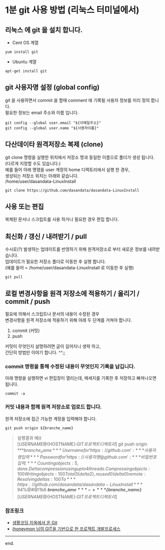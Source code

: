 # 1분 git 사용 방법 (리눅스 터미널에서)

## 리눅스 에 git 을 설치 합니다.

- Cent OS 계열  

```
yum install git
```

- Ubuntu 계열  

```
apt-get install git
```

## git 사용자명 설정 (global config)
git 을 사용하면서 commit 을 할때 comment 에 기록될 사용자 정보를 미리 정의 합니다.  
필요한 정보는 email 주소와 이름 입니다.  
```
git config --global user.email "${이메일주소}"
git config --global user.name "${사용자이름}"
```

## 다산데이타 원격저장소 복제 (clone)
git clone 명령을 실행한 위치에서 저장소 명과 동일한 이름으로 폴더가 생성 됩니다. (다르게 지정할 수도 있습니다.)  
예를 들어 아래 명령을 user 계정의 home 디렉토리에서 실행 한 경우,  
생성되는 저장소 위치는 아래와 같습니다.  
/home/user/dasandata-LinuxInstall

```
git clone https://github.com/dasandata/dasandata-LinuxInstall
```

## 사용 또는 편집
복제된 문서나 스크립트를 사용 하거나 필요한 경우 편집 합니다.

## 최신화 / 갱신 / 내려받기 / pull
수시로(?) 발생하는 업데이트를 반영하기 위해 원격저장소로 부터 새로운 정보를 내려받습니다.  
업데이트가 필요한 저장소 폴더로 이동한 후 실행 합니다.  
(예를 들어 = /home/user/dasandata-LinuxInstall 로 이동한 후 실행)

```
git pull
```

## 로컬 변경사항을 원격 저장소에 적용하기 / 올리기 / commit / push
필요에 의해서 스크립트나 문서의 내용이 수정된 경우  
변경사항을 원격 저장소에 적용하기 위해 아래 두 단계를 거쳐야 합니다.
1. commit (커밋)
2. push  

커밋이 무엇인지 설명하려면 글이 길어지니 생략 하고,  
간단히 방법만 이야기 합니다. ^^;;

### commit 명령을 통해 수정된 내용이 무엇인지 기록을 납깁니다.  

아래 명령을 실행하면 vi 편집창이 열리는데, 메세지를 기록한 후 저장하고 빠져나오면 됩니다.

```
commit -a
```


### 커밋 내용과 함께 원격 저장소로 업로드 합니다.

원격 저장소에 접근 가능한 계정을 입력해야 합니다.

```
git push origin ${branche_name}
```
> 실행결과 예))  
> [${USERNAME}@${HOSTNAME}:${GIT프로젝트 디렉토리}]$ git push origin ***${branche_name}***   
> Username for 'https://github.com': ***사용자명 입력***   
> Password for 'https://사용자명@github.com': ***비밀번호 입력.***   
> Counting objects: 5, done.   
> Delta compression using up to 4 threads.   
> Compressing objects: 100% (3/3), done.   
> Writing objects: 100% (3/3), 322 bytes | 0 bytes/s, done.  
> Total 3 (delta 2), reused 0 (delta 0)  
> remote: Resolving deltas: 100% (2/2), completed with 2 local objects.   
> To ***https://github.com/dasandata/dasandata-LinuxInstall***   
>    94%^&$%@#$@!$1b6  ***${branche_name}*** -> ***${branche_name}***    
> [${USERNAME}@${HOSTNAME}:${GIT프로젝트 디렉토리}]$   


### 참조링크
- [생활코딩 지옥에서 온 Git](https://opentutorials.org/course/2708)
- [ihoneymon 님의 GIT을 기반으로 한 프로젝트 개발프로세스](https://gist.github.com/ihoneymon/a28138ee5309c73e94f9)
***

end.
